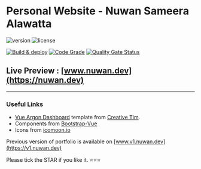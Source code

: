 # Personal Website - Nuwan Sameera Alawatta

![version](https://img.shields.io/badge/version-0.3.0-blue.svg) ![license](https://img.shields.io/badge/license-MIT-blue.svg)

[![Build & deploy](https://github.com/nuwan94/nuwan94.github.io/actions/workflows/build-deploy.yml/badge.svg)](https://github.com/nuwan94/nuwan94.github.io/actions/workflows/build-deploy.yml) [![Code Grade](https://www.code-inspector.com/project/14948/status/svg)](https://frontend.code-inspector.com/public/project/14948/nuwan94.github.io/dashboard) [![Quality Gate Status](https://sonarcloud.io/api/project_badges/measure?project=nuwan94_nuwan94.github.io&metric=alert_status)](https://sonarcloud.io/dashboard?id=nuwan94_nuwan94.github.io)

## Live Preview : [www.nuwan.dev](https://nuwan.dev)

---

### Useful Links

- [Vue Argon Dashboard](https://demos.creative-tim.com/vue-argon-dashboard) template from [Creative Tim](https://www.creative-tim.com).
- Components from [Bootstrap-Vue](https://bootstrap-vue.org/)
- Icons from [icomoon.io](https://icomoon.io)

Previous version of portfolio is available on [www.v1.nuwan.dev](https://v1.nuwan.dev)

Please tick the STAR if you like it. ⭐⭐⭐
